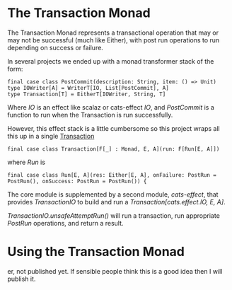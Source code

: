 # The Transaction Monad

The Transaction Monad represents a transactional operation that may or may not be successful (much like Either),
with post run operations to run depending on success or failure.

In several projects we ended up with a monad transformer stack of the form:

    final case class PostCommit(description: String, item: () => Unit) 
    type IOWriter[A] = WriterT[IO, List[PostCommit], A]
    type Transaction[T] = EitherT[IOWriter, String, T]

Where _IO_ is an effect like scalaz or cats-effect _IO_, and _PostCommit_ is a function to run when the Transaction
is run successfully.

However, this effect stack is a little cumbersome so this project wraps all this up in a single
[Transaction](core/src/main/scala/com/casualmiracles/transaction/Transaction.scala)

    final case class Transaction[F[_] : Monad, E, A](run: F[Run[E, A]])

where _Run_ is

    final case class Run[E, A](res: Either[E, A], onFailure: PostRun = PostRun(), onSuccess: PostRun = PostRun()) {

The core module is supplemented by a second module, _cats-effect_, that provides _TransactionIO_
to build and run a _Transaction[cats.effect.IO, E, A]_.

_TransactionIO.unsafeAttemptRun()_ will run a transaction, run appropriate _PostRun_ operations, and return
a result.


# Using the Transaction Monad

er, not published yet. If sensible people think this is a good idea then I will publish it.